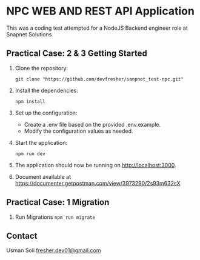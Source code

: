 # NPC WEB AND REST API Application

This was a coding test attempted for a NodeJS Backend engineer role at Snapnet Solutions

## Practical Case: 2 & 3 Getting Started

1. Clone the repository:

   ```git clone "https://github.com/devfresher/sanpnet_test-npc.git"```

2. Install the dependencies:

    ```npm install```

3. Set up the configuration:

    - Create a .env file based on the provided .env.example.
    - Modify the configuration values as needed.

4. Start the application:

    ```npm run dev```

5. The application should now be running on <http://localhost:3000>.

6. Document available at https://documenter.getpostman.com/view/3973290/2s93m632sX


## Practical Case: 1 Migration

1. Run Migrations
    ```npm run migrate```


## Contact
Usman Soli
fresher.dev01@gmail.com
